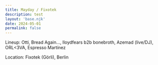 ```yaml
---
title: Mayday / Fixotek
description: test
layout: 'base.njk'
date: 2024-05-01
permalink: false
---
```


Lineup: Otti, Bread Again..., lloydfears b2b bonebroth, Azemad (live/DJ), ORL<3VA, Espresso Martínez

Location: Fixotek (Görli), Berlin

